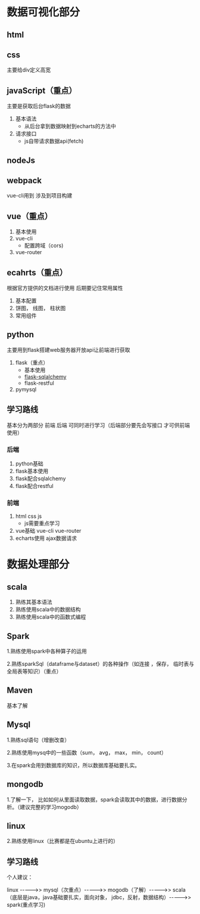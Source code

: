 # 数据可视化部分

## html

## css

主要给div定义高宽

## javaScript（重点）

主要是获取后台flask的数据

1. 基本语法
   - 从后台拿到数据映射到echarts的方法中
2. 请求接口
   - js自带请求数据api(fetch)

## nodeJs

## webpack

vue-cli用到 涉及到项目构建

## vue（重点）

1. 基本使用
2. vue-cli
   - 配置跨域（cors)
3. vue-router

## ecahrts（重点）

根据官方提供的文档进行使用 后期要记住常用属性

1. 基本配置
2. 饼图， 线图， 柱状图
3. 常用组件

## python

主要用到flask搭建web服务器开放api让前端进行获取

1. flask（重点）
   - 基本使用
   - [flask-sqlalchemy](https://flask-sqlalchemy.palletsprojects.com/en/2.x/)
   - flask-restful
2. pymysql

## 学习路线

基本分为两部分 前端 后端 可同时进行学习（后端部分要先会写接口 才可供前端使用）

### 后端

1. python基础
2. flask基本使用
3. flask配合sqlalchemy
4. flask配合restful

### 前端

1. html css js
   - js需要重点学习
2. vue基础 vue-cli vue-router
3. echarts使用 ajax数据请求

# 数据处理部分

## scala

1. 熟练其基本语法
2. 熟练使用scala中的数据结构
3. 熟练使用scala中的函数式编程

## Spark

 1.熟练使用spark中各种算子的运用

2.熟练sparkSql（dataframe与dataset）的各种操作（如连接 ，保存， 临时表与全局表等知识）（重点）

## Maven

基本了解

## Mysql

1.熟练sql语句（增删改查）

2.熟练使用mysq中的一些函数（sum， avg， max， min， count）

3.在spark会用到数据库的知识，所以数据库基础要扎实。

## mongodb

1.了解一下， 比如如何从里面读取数据，spark会读取其中的数据，进行数据分析。（建议完整的学习mogodb）

## linux

2.熟练使用linux（比赛都是在ubuntu上进行的）

## 学习路线

个人建议：

linux ----->> mysql（次重点）----->> mogodb（了解）----->> scala（底层是java，java基础要扎实，面向对象， jdbc，反射，数据结构）----->> spark(重点学习)

